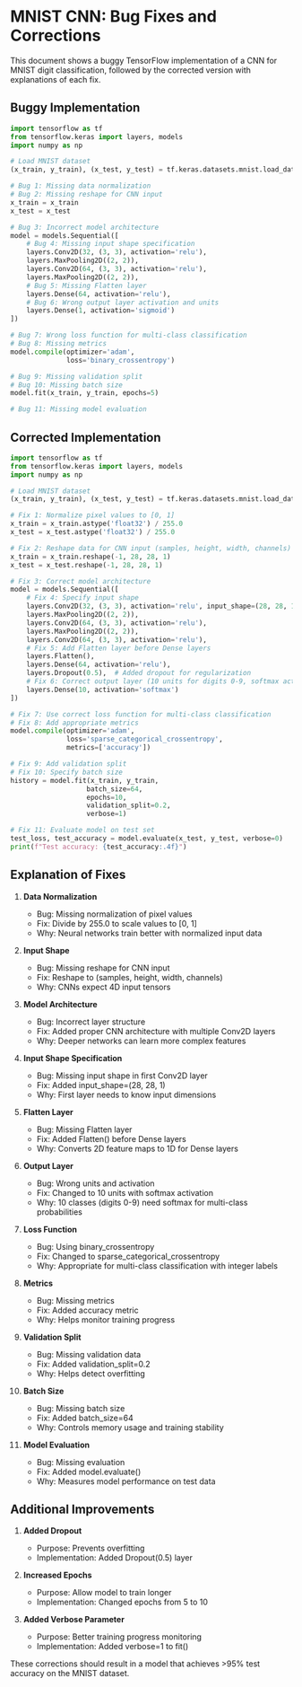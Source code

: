 # MNIST CNN: Bug Fixes and Corrections

This document shows a buggy TensorFlow implementation of a CNN for MNIST digit classification, followed by the corrected version with explanations of each fix.

## Buggy Implementation

```python
import tensorflow as tf
from tensorflow.keras import layers, models
import numpy as np

# Load MNIST dataset
(x_train, y_train), (x_test, y_test) = tf.keras.datasets.mnist.load_data()

# Bug 1: Missing data normalization
# Bug 2: Missing reshape for CNN input
x_train = x_train
x_test = x_test

# Bug 3: Incorrect model architecture
model = models.Sequential([
    # Bug 4: Missing input shape specification
    layers.Conv2D(32, (3, 3), activation='relu'),
    layers.MaxPooling2D((2, 2)),
    layers.Conv2D(64, (3, 3), activation='relu'),
    layers.MaxPooling2D((2, 2)),
    # Bug 5: Missing Flatten layer
    layers.Dense(64, activation='relu'),
    # Bug 6: Wrong output layer activation and units
    layers.Dense(1, activation='sigmoid')
])

# Bug 7: Wrong loss function for multi-class classification
# Bug 8: Missing metrics
model.compile(optimizer='adam',
              loss='binary_crossentropy')

# Bug 9: Missing validation split
# Bug 10: Missing batch size
model.fit(x_train, y_train, epochs=5)

# Bug 11: Missing model evaluation
```

## Corrected Implementation

```python
import tensorflow as tf
from tensorflow.keras import layers, models
import numpy as np

# Load MNIST dataset
(x_train, y_train), (x_test, y_test) = tf.keras.datasets.mnist.load_data()

# Fix 1: Normalize pixel values to [0, 1]
x_train = x_train.astype('float32') / 255.0
x_test = x_test.astype('float32') / 255.0

# Fix 2: Reshape data for CNN input (samples, height, width, channels)
x_train = x_train.reshape(-1, 28, 28, 1)
x_test = x_test.reshape(-1, 28, 28, 1)

# Fix 3: Correct model architecture
model = models.Sequential([
    # Fix 4: Specify input shape
    layers.Conv2D(32, (3, 3), activation='relu', input_shape=(28, 28, 1)),
    layers.MaxPooling2D((2, 2)),
    layers.Conv2D(64, (3, 3), activation='relu'),
    layers.MaxPooling2D((2, 2)),
    layers.Conv2D(64, (3, 3), activation='relu'),
    # Fix 5: Add Flatten layer before Dense layers
    layers.Flatten(),
    layers.Dense(64, activation='relu'),
    layers.Dropout(0.5),  # Added dropout for regularization
    # Fix 6: Correct output layer (10 units for digits 0-9, softmax activation)
    layers.Dense(10, activation='softmax')
])

# Fix 7: Use correct loss function for multi-class classification
# Fix 8: Add appropriate metrics
model.compile(optimizer='adam',
              loss='sparse_categorical_crossentropy',
              metrics=['accuracy'])

# Fix 9: Add validation split
# Fix 10: Specify batch size
history = model.fit(x_train, y_train,
                   batch_size=64,
                   epochs=10,
                   validation_split=0.2,
                   verbose=1)

# Fix 11: Evaluate model on test set
test_loss, test_accuracy = model.evaluate(x_test, y_test, verbose=0)
print(f"Test accuracy: {test_accuracy:.4f}")
```

## Explanation of Fixes

1. **Data Normalization**
   - Bug: Missing normalization of pixel values
   - Fix: Divide by 255.0 to scale values to [0, 1]
   - Why: Neural networks train better with normalized input data

2. **Input Shape**
   - Bug: Missing reshape for CNN input
   - Fix: Reshape to (samples, height, width, channels)
   - Why: CNNs expect 4D input tensors

3. **Model Architecture**
   - Bug: Incorrect layer structure
   - Fix: Added proper CNN architecture with multiple Conv2D layers
   - Why: Deeper networks can learn more complex features

4. **Input Shape Specification**
   - Bug: Missing input shape in first Conv2D layer
   - Fix: Added input_shape=(28, 28, 1)
   - Why: First layer needs to know input dimensions

5. **Flatten Layer**
   - Bug: Missing Flatten layer
   - Fix: Added Flatten() before Dense layers
   - Why: Converts 2D feature maps to 1D for Dense layers

6. **Output Layer**
   - Bug: Wrong units and activation
   - Fix: Changed to 10 units with softmax activation
   - Why: 10 classes (digits 0-9) need softmax for multi-class probabilities

7. **Loss Function**
   - Bug: Using binary_crossentropy
   - Fix: Changed to sparse_categorical_crossentropy
   - Why: Appropriate for multi-class classification with integer labels

8. **Metrics**
   - Bug: Missing metrics
   - Fix: Added accuracy metric
   - Why: Helps monitor training progress

9. **Validation Split**
   - Bug: Missing validation data
   - Fix: Added validation_split=0.2
   - Why: Helps detect overfitting

10. **Batch Size**
    - Bug: Missing batch size
    - Fix: Added batch_size=64
    - Why: Controls memory usage and training stability

11. **Model Evaluation**
    - Bug: Missing evaluation
    - Fix: Added model.evaluate()
    - Why: Measures model performance on test data

## Additional Improvements

1. **Added Dropout**
   - Purpose: Prevents overfitting
   - Implementation: Added Dropout(0.5) layer

2. **Increased Epochs**
   - Purpose: Allow model to train longer
   - Implementation: Changed epochs from 5 to 10

3. **Added Verbose Parameter**
   - Purpose: Better training progress monitoring
   - Implementation: Added verbose=1 to fit()

These corrections should result in a model that achieves >95% test accuracy on the MNIST dataset. 